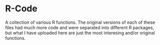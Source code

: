 # R-Code
A collection of various R functions.
The original versions of each of these files had much more code and were separated into different R packages, but what I have uploaded here are just the most interesing and/or original functions. 
